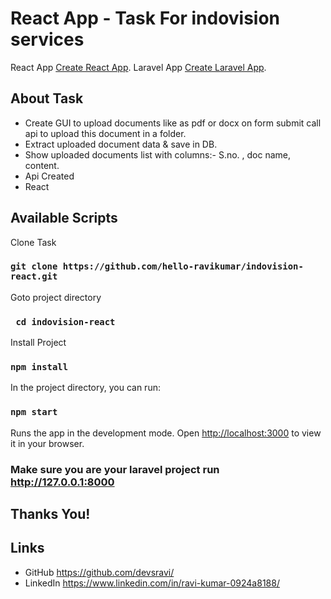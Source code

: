 # React App - Task For indovision services
React App
    [Create React App](https://github.com/hello-ravikumar/indovision-react).
Laravel App
    [Create Laravel App](https://github.com/hello-ravikumar/indovision_task).

## About Task
- Create GUI to upload documents like as pdf or docx on form submit call api to upload this document in a folder.
- Extract uploaded document data & save in DB.
- Show uploaded documents list with columns:- S.no. , doc name, content.
- Api Created
- React

## Available Scripts
Clone Task
### `git clone https://github.com/hello-ravikumar/indovision-react.git`

Goto project directory
### ` cd indovision-react`

Install Project
### `npm install`
In the project directory, you can run:

### `npm start`

Runs the app in the development mode.
Open [http://localhost:3000](http://localhost:3000) to view it in your browser.


### Make sure you are your laravel project run http://127.0.0.1:8000

## Thanks You!

## Links
- GitHub https://github.com/devsravi/
- LinkedIn https://www.linkedin.com/in/ravi-kumar-0924a8188/


